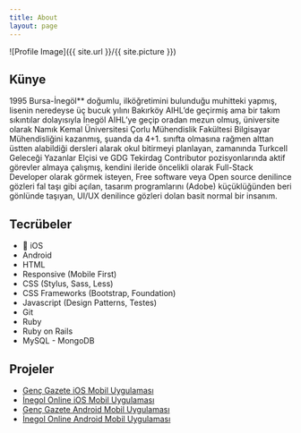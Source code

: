```yaml
---
title: About
layout: page
---
```


![Profile Image]({{ site.url }}/{{ site.picture }})

## Künye
<p>1995 Bursa-İnegöl** doğumlu, ilköğretimini bulunduğu muhitteki yapmış, lisenin neredeyse üç bucuk yılını Bakırköy AIHL’de geçirmiş ama bir takım sıkıntılar dolayısıyla İnegöl AIHL’ye geçip oradan mezun olmuş, üniversite olarak Namık Kemal Üniversitesi Çorlu Mühendislik Fakültesi Bilgisayar Mühendisliğini kazanmış, şuanda da 4+1. sınıfta olmasına rağmen alttan üstten alabildiği dersleri alarak okul bitirmeyi planlayan, zamanında Turkcell Geleceği Yazanlar Elçisi ve GDG Tekirdag Contributor pozisyonlarında aktif görevler almaya çalışmış, kendini ileride öncelikli olarak Full-Stack Developer olarak görmek isteyen, Free software veya Open source denilince gözleri fal taşı gibi açılan, tasarım programlarını (Adobe) küçüklüğünden beri gönlünde taşıyan, UI/UX denilince gözleri dolan basit normal bir insanım.</p>


<h2>Tecrübeler</h2>

<ul class="skill-list">
	<li> iOS </li>
	<li>Android </li>
	<li>HTML </li>
	<li>Responsive (Mobile First)</li>
	<li>CSS (Stylus, Sass, Less)</li>
	<li>CSS Frameworks (Bootstrap, Foundation)</li>
	<li>Javascript (Design Patterns, Testes)</li>
	<li>Git</li>
	<li>Ruby</li>
	<li>Ruby on Rails</li>
	<li>MySQL - MongoDB</li>
</ul>

<h2>Projeler</h2>

<ul>
	<li><a href="https://itunes.apple.com/tr/app/gen%C3%A7-gazete/id977196306?mt=8">Genç Gazete iOS Mobil Uygulaması</a></li>
	<li><a href="https://itunes.apple.com/tr/app/i-neg%C3%B6l-online/id981162997?mt=8">İnegol Online iOS Mobil Uygulaması</a></li>
	<li><a href="https://play.google.com/store/apps/details?id=com.yekta.gencgazete2">Genç Gazete Android Mobil Uygulaması</a></li>
	<li><a href="https://play.google.com/store/apps/details?id=com.adem.inegolonline">İnegol Online Android Mobil Uygulaması</a></li>
</ul>
